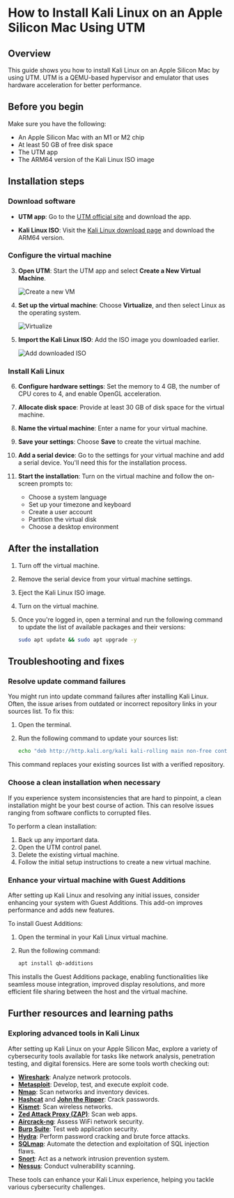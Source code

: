# How to Install Kali Linux on an Apple Silicon Mac Using UTM

## Overview

This guide shows you how to install Kali Linux on an Apple Silicon Mac by using UTM. UTM is a QEMU-based hypervisor and emulator that uses hardware acceleration for better performance.

## Before you begin

Make sure you have the following:

- An Apple Silicon Mac with an M1 or M2 chip
- At least 50 GB of free disk space
- The UTM app
- The ARM64 version of the Kali Linux ISO image

## Installation steps

### Download software

- **UTM app**: Go to the [UTM official site](https://mac.getutm.app/) and download the app.

- **Kali Linux ISO**: Visit the [Kali Linux download page](https://www.kali.org/get-kali/) and download the ARM64 version.

### Configure the virtual machine

3. **Open UTM**: Start the UTM app and select **Create a New Virtual Machine**.

    ![Create a new VM](../assets/images/install-kali-on-apple-silicon/01-create-a-new-vm.png)

4. **Set up the virtual machine**: Choose **Virtualize**, and then select Linux as the operating system.

    ![Virtualize](../assets/images/install-kali-on-apple-silicon/02-virtualize.png)

5. **Import the Kali Linux ISO**: Add the ISO image you downloaded earlier.

    ![Add downloaded ISO](../assets/images/install-kali-on-apple-silicon/03-select-iso-file.png)

### Install Kali Linux

6. **Configure hardware settings**: Set the memory to 4 GB, the number of CPU cores to 4, and enable OpenGL acceleration.

7. **Allocate disk space**: Provide at least 30 GB of disk space for the virtual machine.

8. **Name the virtual machine**: Enter a name for your virtual machine.

9. **Save your settings**: Choose **Save** to create the virtual machine.

10. **Add a serial device**: Go to the settings for your virtual machine and add a serial device. You'll need this for the installation process.

11. **Start the installation**: Turn on the virtual machine and follow the on-screen prompts to:
    - Choose a system language
    - Set up your timezone and keyboard
    - Create a user account
    - Partition the virtual disk
    - Choose a desktop environment

## After the installation

1. Turn off the virtual machine.
2. Remove the serial device from your virtual machine settings.
3. Eject the Kali Linux ISO image.
4. Turn on the virtual machine.
5. Once you're logged in, open a terminal and run the following command to update the list of available packages and their versions:

   ```bash
   sudo apt update && sudo apt upgrade -y
   ```

## Troubleshooting and fixes

### Resolve update command failures

You might run into update command failures after installing Kali Linux. Often, the issue arises from outdated or incorrect repository links in your sources list. To fix this:

1. Open the terminal.
2. Run the following command to update your sources list:

   ```bash
   echo "deb http://http.kali.org/kali kali-rolling main non-free contrib" > /etc/apt/sources.list
   ```

This command replaces your existing sources list with a verified repository.

### Choose a clean installation when necessary

If you experience system inconsistencies that are hard to pinpoint, a clean installation might be your best course of action. This can resolve issues ranging from software conflicts to corrupted files.

To perform a clean installation:

1. Back up any important data.
2. Open the UTM control panel.
3. Delete the existing virtual machine.
4. Follow the initial setup instructions to create a new virtual machine.

### Enhance your virtual machine with Guest Additions

After setting up Kali Linux and resolving any initial issues, consider enhancing your system with Guest Additions. This add-on improves performance and adds new features.

To install Guest Additions:

1. Open the terminal in your Kali Linux virtual machine.
2. Run the following command:

   ```bash
   apt install qb-additions
   ```

This installs the Guest Additions package, enabling functionalities like seamless mouse integration, improved display resolutions, and more efficient file sharing between the host and the virtual machine.

## Further resources and learning paths

### Exploring advanced tools in Kali Linux

After setting up Kali Linux on your Apple Silicon Mac, explore a variety of cybersecurity tools available for tasks like network analysis, penetration testing, and digital forensics. Here are some tools worth checking out:

- **[Wireshark](https://www.wireshark.org/)**: Analyze network protocols.
- **[Metasploit](https://www.metasploit.com/)**: Develop, test, and execute exploit code.
- **[Nmap](https://nmap.org/)**: Scan networks and inventory devices.
- **[Hashcat](https://hashcat.net/hashcat/)** and **[John the Ripper](https://www.openwall.com/john/)**: Crack passwords.
- **[Kismet](https://www.kismetwireless.net/)**: Scan wireless networks.
- **[Zed Attack Proxy (ZAP)](https://www.zaproxy.org/)**: Scan web apps.
- **[Aircrack-ng](https://www.aircrack-ng.org/)**: Assess WiFi network security.
- **[Burp Suite](https://portswigger.net/burp)**: Test web application security.
- **[Hydra](https://github.com/vanhauser-thc/thc-hydra)**: Perform password cracking and brute force attacks.
- **[SQLmap](http://sqlmap.org/)**: Automate the detection and exploitation of SQL injection flaws.
- **[Snort](https://www.snort.org/)**: Act as a network intrusion prevention system.
- **[Nessus](https://www.tenable.com/products/nessus)**: Conduct vulnerability scanning.
  
These tools can enhance your Kali Linux experience, helping you tackle various cybersecurity challenges.
